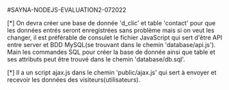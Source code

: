 #SAYNA-NODEJS-EVALUATION2-072022

  [*] On devra créer une base de donnée 'd_clic' et table 'contact'
pour que les données entrés seront enregistrées sans problème mais
si on veut les changer, il est préférable de consulet le fichier JavaScript qui sert 
d'être API entre server et BDD MySQL(se trouvant dans le chemin 'database/api.js').
Main les commandes SQL pour créer la base de donnée ainsi que table et ses attributs 
peut être trouvé dans le chemin 'database/db.sql'.

  [*] Il a un script ajax.js dans le chemin 'public/ajax.js' qui sert à envoyer et recevoir
les données des visiteurs(utilisateurs).
